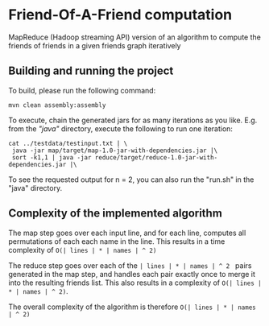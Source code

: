 # Friend-Of-A-Friend computation

MapReduce (Hadoop streaming API) version of an algorithm to compute the friends of friends in a given friends graph iteratively  

## Building and running the project

To build, please run the following command:
````
mvn clean assembly:assembly
`````

To execute, chain the generated jars for as many iterations as you like. E.g. from the *"java"* directory, execute the following to run one iteration: 

````
cat ../testdata/testinput.txt | \
 java -jar map/target/map-1.0-jar-with-dependencies.jar |\
 sort -k1,1 | java -jar reduce/target/reduce-1.0-jar-with-dependencies.jar |\
 ````
 To see the requested output for n = 2, you can also run the "run.sh" in the "java" directory.
 
 
## Complexity of the implemented algorithm

The map step goes over each input line, and for each line, computes all permutations of each each name in the line. This results in a time complexity of ````O(| lines | * | names | ^ 2)````

The reduce step goes over each of the ````| lines | * | names | ^ 2 ```` pairs generated in the map step, and handles each pair exactly once to merge it into the resulting friends list. This also results in a complexity of ````O(| lines | * | names | ^ 2)````.

The overall complexity of the algorithm is therefore ````O(| lines | * | names | ^ 2)````
 


